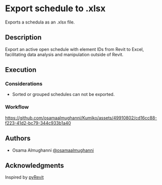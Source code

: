 # Export schedule to .xlsx

Exports a schedula as an .xlsx file.

## Description

Export an active open schedule with element IDs from Revit to Excel, facilitating data analysis and manipulation outside of Revit.

## Execution

### Considerations

- Sorted or grouped schedules can not be exported.

### Workflow

https://github.com/osamaalmughanni/Kumiko/assets/49910802/cd16cc88-f223-41d2-bc79-344c933b1a40

## Authors

- Osama Almughanni [@osamaalmughanni](https://www.linkedin.com/in/osamaalmughanni/)

## Acknowledgments

Inspired by [pyRevit](https://github.com/eirannejad/pyRevit)
